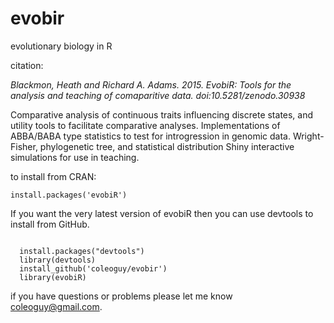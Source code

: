 evobir
======

evolutionary biology in R


citation:

*Blackmon, Heath and Richard A. Adams. 2015. EvobiR: Tools for the analysis and teaching of comaparitive data. doi:10.5281/zenodo.30938*

Comparative analysis of continuous traits influencing discrete states, and utility tools to facilitate comparative analyses. Implementations of ABBA/BABA type statistics to test for introgression in genomic data. Wright-Fisher, phylogenetic tree, and statistical distribution Shiny interactive simulations for use in teaching.


to install from CRAN:

<code>install.packages('evobiR')</code>

If you want the very latest version of evobiR then you can use devtools to install from GitHub.

<code>
  install.packages("devtools")
  library(devtools)
  install_github('coleoguy/evobir')
  library(evobiR)
</code>

if you have questions or problems please let me know
coleoguy@gmail.com.
